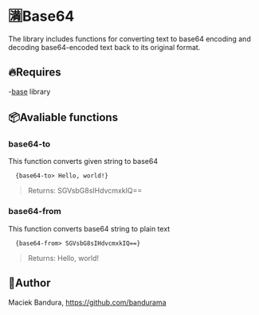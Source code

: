 # 🈵Base64
The library includes functions for converting text to base64 encoding and decoding base64-encoded text back to its original format.
## 🔥Requires
-[base](https://github.com/qs-lang/ext/tree/main/Utils/base) library

## 📦Avaliable functions
### base64-to
This function converts given string to base64
```
  {base64-to> Hello, world!}
```
> Returns: SGVsbG8sIHdvcmxkIQ==

### base64-from
This function converts base64 string to plain text
```
  {base64-from> SGVsbG8sIHdvcmxkIQ==}
```
> Returns: Hello, world!


## 🚛Author
Maciek Bandura, https://github.com/bandurama